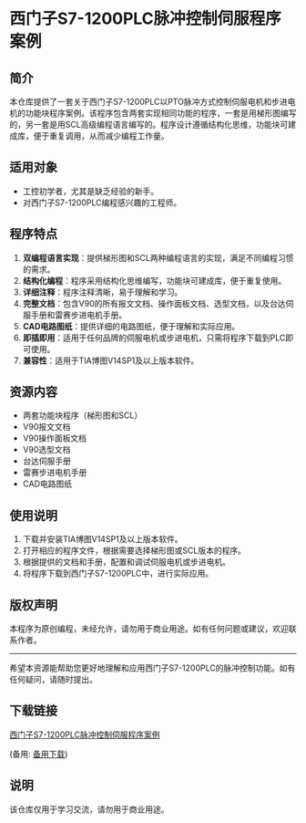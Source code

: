 # 西门子S7-1200PLC脉冲控制伺服程序案例

## 简介
本仓库提供了一套关于西门子S7-1200PLC以PTO脉冲方式控制伺服电机和步进电机的功能块程序案例。该程序包含两套实现相同功能的程序，一套是用梯形图编写的，另一套是用SCL高级编程语言编写的。程序设计遵循结构化思维，功能块可建成库，便于重复调用，从而减少编程工作量。

## 适用对象
- 工控初学者，尤其是缺乏经验的新手。
- 对西门子S7-1200PLC编程感兴趣的工程师。

## 程序特点
1. **双编程语言实现**：提供梯形图和SCL两种编程语言的实现，满足不同编程习惯的需求。
2. **结构化编程**：程序采用结构化思维编写，功能块可建成库，便于重复使用。
3. **详细注释**：程序注释清晰，易于理解和学习。
4. **完整文档**：包含V90的所有报文文档、操作面板文档、选型文档，以及台达伺服手册和雷赛步进电机手册。
5. **CAD电路图纸**：提供详细的电路图纸，便于理解和实际应用。
6. **即插即用**：适用于任何品牌的伺服电机或步进电机，只需将程序下载到PLC即可使用。
7. **兼容性**：适用于TIA博图V14SP1及以上版本软件。

## 资源内容
- 两套功能块程序（梯形图和SCL）
- V90报文文档
- V90操作面板文档
- V90选型文档
- 台达伺服手册
- 雷赛步进电机手册
- CAD电路图纸

## 使用说明
1. 下载并安装TIA博图V14SP1及以上版本软件。
2. 打开相应的程序文件，根据需要选择梯形图或SCL版本的程序。
3. 根据提供的文档和手册，配置和调试伺服电机或步进电机。
4. 将程序下载到西门子S7-1200PLC中，进行实际应用。

## 版权声明
本程序为原创编程，未经允许，请勿用于商业用途。如有任何问题或建议，欢迎联系作者。

---

希望本资源能帮助您更好地理解和应用西门子S7-1200PLC的脉冲控制功能。如有任何疑问，请随时提出。

## 下载链接
[西门子S7-1200PLC脉冲控制伺服程序案例]() 

(备用: [备用下载](https://pan.baidu.com/s/1KHly3kvP37LVl70CN-bjOA?pwd=1234))

## 说明

该仓库仅用于学习交流，请勿用于商业用途。
